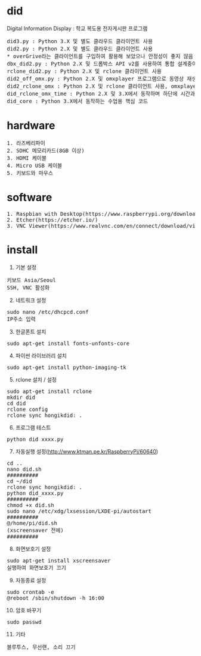 # did
Digital Information Display : 학교 복도용 전자게시판 프로그램
<pre>did3.py : Python 3.X 및 별도 클라우드 클라이언트 사용
did2.py : Python 2.X 및 별도 클라우드 클라이언트 사용
* overGrive라는 클라이언트를 구입하여 활용해 보았으나 안정성이 좋지 않음
dbx_did2.py : Python 2.X 및 드롭박스 API v2를 사용하여 통합 설계중이나 아직 연구중인 단계
rclone_did2.py : Python 2.X 및 rclone 클라이언트 사용
did2_off_omx.py : Python 2.X 및 omxplayer 프로그램으로 동영상 재생, 오프라인
did2_rclone_omx : Python 2.X 및 rclone 클라이언트 사용, omxplayer 프로그램으로 동영상 재생
did_rclone_omx_time : Python 2.X 및 3.X에서 동작하며 하단에 시간과 날짜가 표시됨
did_core : Python 3.X에서 동작하는 수업용 핵심 코드</pre>

# hardware
<pre>1. 라즈베리파이
2. SDHC 메모리카드(8GB 이상)
3. HDMI 케이블
4. Micro USB 케이블
5. 키보드와 마우스</pre>

# software
<pre>1. Raspbian with Desktop(https://www.raspberrypi.org/downloads/raspbian/)
2. Etcher(https://etcher.io/)
3. VNC Viewer(https://www.realvnc.com/en/connect/download/viewer/)</pre>

# install
1. 기본 설정
<pre>키보드 Asia/Seoul
SSH, VNC 활성화</pre>

2. 네트워크 설정
<pre>sudo nano /etc/dhcpcd.conf
IP주소 입력</pre>

3. 한글폰트 설치
<pre>sudo apt-get install fonts-unfonts-core</pre>

4. 파이썬 라이브러리 설치
<pre>sudo apt-get install python-imaging-tk</pre>

5. rclone 설치 / 설정
<pre>sudo apt-get install rclone
mkdir did
cd did
rclone config
rclone sync hongikdid: .</pre>

6. 프로그램 테스트
<pre>python did_xxxx.py</pre>

7. 자동실행 설정(http://www.ktman.pe.kr/RaspberryPi/60640)
<pre>cd ..
nano did.sh
##########
cd ~/did
rclone sync hongikdid: .
python did_xxxx.py
##########
chmod +x did.sh
sudo nano /etc/xdg/lxsession/LXDE-pi/autostart
##########
@/home/pi/did.sh
(xscreensaver 전에)
##########
</pre>

8. 화면보호기 설정
<pre>sudo apt-get install xscreensaver
실행하여 화면보호기 끄기</pre>

9. 자동종료 설정
<pre>sudo crontab -e
@reboot /sbin/shutdown -h 16:00</pre>

10. 암호 바꾸기
<pre>sudo passwd</pre>

11. 기타
<pre>블루투스, 무선랜, 소리 끄기</pre>
